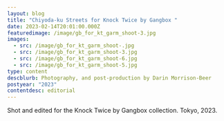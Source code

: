 ```yaml
---
layout: blog
title: "Chiyoda-ku Streets for Knock Twice by Gangbox "
date: 2023-02-14T20:01:00.000Z
featuredimage: /image/gb_for_kt_garm_shoot-3.jpg
images:
  - src: /image/gb_for_kt_garm_shoot-.jpg
  - src: /image/gb_for_kt_garm_shoot-3.jpg
  - src: /image/gb_for_kt_garm_shoot-6.jpg
  - src: /image/gb_for_kt_garm_shoot-5.jpg
type: content
descblurb: Photography, and post-production by Darin Morrison-Beer
postyear: "2023"
contentdesc: editorial
---
```

Shot and edited for the Knock Twice by Gangbox collection. Tokyo, 2023.
